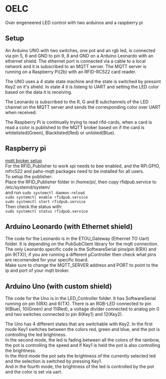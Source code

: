# OELC
 Over engeneered LED control with two arduinos and a raspberry pi

## Setup
An Arduino UNO with two switches, one pot and an rgb led, is connected via pin 5, 6 and GND to
pin 9, 8 and GND on a Arduino Leonardo with an ethernet shield. 
The ethernet port is connected via a cable to a local network and it is subscribed to an MQTT server.
The MQTT server is running on a Raspberry Pi(2b) with an RFID-RC522 card reader.

The UNO uses a 4 state state machine and the state is switched by pressint Key2 on it's shield. 
In state 4 it is listeng to UART and setting the LED color based on the data it is receiving.

The Leonardo is subscribed to the R, G and B subchannels of the LED channel on the MQTT server and sends the corresponding color over UART when received.

The Raspberry Pi is continually trying to read rifd-cards, when a card is read a color is published to the MQTT broker based on if the card is whitelisted(Green), Blacklisted(Red) or unlisted(Blue).

## Raspberry pi
[mqtt broker setup](https://pimylifeup.com/raspberry-pi-mosquitto-mqtt-server/)   
For the RFID_Publisher to work spi needs to bee enabled, and the RPi.GPIO, mfrc522 and paho-mqtt packages need to be installed for all users.   
To setup the publisher:   
Place the RFID_Publisher folder in /home/pi/, then copy rfidpub.service to /etc/systemd/system/    
and run 
```sudo systemctl daemon-reload```   
```sudo systemctl enable rfidpub.service```    
```sudo systemctl start rfidpub.service```    
Then check the status with:   
```sudo systemctl status rfidpub.service```

## Arduino Leonardo (with Ethernet shield)
The code for the Leonardo is in the ETOU_Gateway (Ethernet TO Uart) folder. It is depending on the PubSubClient library for the mqtt connection.
The only Leonardo specific code is the SoftwareSerial pins(pin 8(RX) and pin 9(TX)), if you are running a different µController then check what pins are recomended for your specific board.   
Make sure to change the MQTT_SERVER address and PORT to point to the ip and port of your mqtt broker.

## Arduino Uno (with custom shield)
The code for the Uno is in the LED_Controller folder. It has SoftwareSerial running on pin 5(RX) and 6(TX). There is an RGB-LED connected to pin 9(Blue), 10(Green) and 11(Red), a voltage divider connected to analog pin 0 and two switches connected to pin 8(Key1) and 12(Key2).  
   
The Uno has 4 different states that are switchable with Key2. In the first mode Key1 switches between the colors red, green and blue, and the pot is controlling the led brightness.   
In the second mode, the led is fading between all the colors of the rainbow, the pot is controlling the speed and if Key1 is held the pot is also controlling the brightness.   
In the third mode the pot sets the brightness of the currently selected led and the selection is switched by pressing Key1.   
And in the fourth mode, the brightness of the led is controlled by the pot and the color is set via uart.
